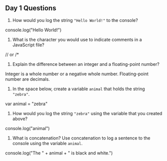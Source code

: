 ## Day 1 Questions

1. How would you log the string `"Hello World!"` to the console?

console.log("Hello World!")

1. What is the character you would use to indicate comments in a JavaScript file?

// or /*

1. Explain the difference between an integer and a floating-point number?

Integer is a whole number or a negative whole number. Floating-point number are decimals.

1. In the space below, create a variable `animal` that holds the string `"zebra"`.

var animal = "zebra"

1. How would you log the string `"zebra"` using the variable that you created above?

console.log("animal")

1. What is concatenation? Use concatenation to log a sentence to the console using the variable `animal`.

console.log("The " + animal + " is black and white.")
